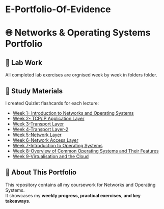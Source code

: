 # E-Portfolio-Of-Evidence
# 🌐 Networks & Operating Systems Portfolio  

## 📂 Lab Work  
All completed lab exercises are orgnised week by week in folders folder.  

## 📖 Study Materials  
I created Quizlet flashcards for each lecture:  
- [Week 1- Introduction to Networks and Operating Systems](https://quizlet.com/gb/1005587726/introduction-to-networks-and-operating-systems-flash-cards/?funnelUUID=8f981a9a-6868-44d0-beca-f6fab19f4135)  
- [Week 2- TCP/IP Application Layer](https://quizlet.com/gb/1005587164/internet-layer-concepts-and-protocols-overview-flash-cards/?funnelUUID=1fd5298a-7c18-4659-b048-244660981b64)  
- [Week 3-Transport Layer](https://quizlet.com/gb/1005588636/transport-layer-concepts-and-protocols-overview-flash-cards/?funnelUUID=fcd013bc-c61c-49d8-af21-debf969fc341)
- [Week 4-Transport Layer-2](https://quizlet.com/gb/1005588371/transport-layer-overview-and-protocols-flash-cards/?funnelUUID=a3c3330a-805f-4058-890c-50a740b9ebd3)
- [Week 5-Network Layer](https://quizlet.com/gb/1005588056/application-layer-overview-and-protocols-flash-cards/?funnelUUID=59d20572-93af-40de-bf26-beacaaea885b)
- [Week 6-Network Access Layer](https://quizlet.com/gb/1010495775/understanding-the-network-access-layer-flash-cards/?funnelUUID=38172c0e-6b37-42af-b184-439637b79330)
- [Week 7-Introduction to Operating Systems](https://quizlet.com/gb/1012410568/introduction-to-operating-systems-and-memory-management-flash-cards/)
- [Week 8-Overview of Common Operating Systems and Their Features](https://quizlet.com/gb/1016748731/overview-of-common-operating-systems-and-their-features-flash-cards/)
- [Week 9-Virtualisation and the Cloud](https://quizlet.com/gb/1019692803/introduction-to-virtualisation-and-cloud-technologies-flash-cards/)
## 🚀 About This Portfolio  
This repository contains all my coursework for Networks and Operating Systems.  
It showcases my **weekly progress, practical exercises, and key takeaways**.  

